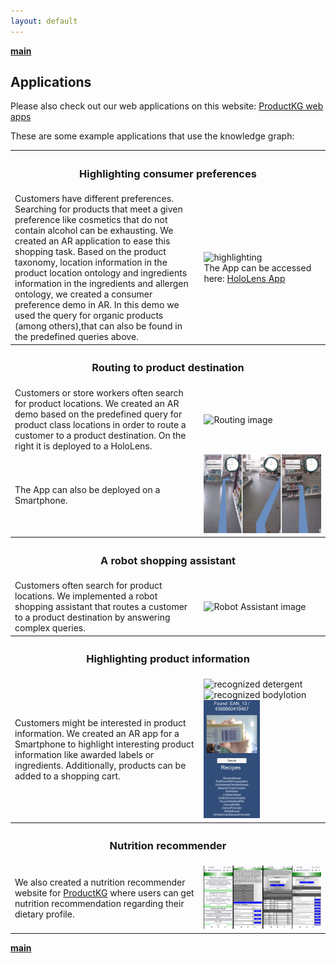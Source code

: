 ```yaml
---
layout: default
---
```

<b>[main](./)</b>

## Applications

Please also check out our web applications on this website: <a href="http://productkg.informatik.uni-bremen.de/">ProductKG web apps</a>

These are some example applications that use the knowledge graph:

<table style="table-layout: fixed;width:100%;">
  <tr>
    <th colspan="2"><h3>Highlighting consumer preferences</h3></th>
  </tr>
  <tr>
    <td style="width:50%;">
Customers have different preferences. Searching for products that meet a given preference like cosmetics that do not contain alcohol can be exhausting. We created an AR application to ease this shopping task.
Based on the product taxonomy, location information in the product location ontology and ingredients information in the ingredients and allergen ontology, we created a consumer preference demo in AR.
      In this demo we used the query for organic products (among others),that can also be found in the predefined queries above.
</td>
  <td style="width:50%;">
<img src="UseCaseImg/HoloPreference.jpg" alt="highlighting"/>
    <br>
    The App can be accessed here: <a href="https://github.com/michaelakuempel/HoloPreferenceDemo">HoloLens App</a>
  </td>
  </tr>
  <tr>
    <th colspan="2"><h3>Routing to product destination</h3></th>
  </tr>
  <tr>
    <td style="width:60%;">
Customers or store workers often search for product locations. We created an AR demo based on the predefined query for product class locations in order to route a customer to a product destination. On the right it is deployed to a HoloLens.
    </td>
    <td style="width:40%;">
<img src="UseCaseImg/Routing.png" width="100" alt="Routing image"/>
    </td>
  </tr>
  <tr>
    <td style="width:20%;">
The App can also be deployed on a Smartphone.
    </td>
    <td style="width:80%;">
<img src="UseCaseImg/HandyRoute_small.jpg" width="200" alt="Routing image"/>
    </td>
  </tr>
   <tr>
    <th colspan="2"><h3>A robot shopping assistant</h3></th>
  </tr>
  <tr>
    <td style="width:40%;">
Customers often search for product locations. We implemented a robot shopping assistant that routes a customer to a product destination by answering complex queries.
    </td>
    <td style="width:60%;">
<img src="UseCaseImg/PepperDemo.png" alt="Robot Assistant image"/>
    </td>
  </tr>
  <tr>
    <th colspan="2"><h3>Highlighting product information</h3></th>
  </tr>
  <tr>
    <td style="width:20%;">
Customers might be interested in product information. We created an AR app for a Smartphone to highlight interesting product information like awarded labels or ingredients. Additionally, products can be added to a shopping cart.
    </td>
    <td style="width:80%;">
<img src="UseCaseImg/DenkMitRecogsm.jpg" width="80" alt="recognized detergent"/>
      <img src="UseCaseImg/BaleaBodyFotRecogsm.jpg" width="80" alt="recognized bodylotion"/>
      <img src="UseCaseImg/recipeall_sm.png" width="90" alt="recipe app"/>
    </td>
  </tr>
     <tr>
    <th colspan="2"><h3>Nutrition recommender</h3></th>
  </tr>
  <tr>
    <td style="width:40%;">
We also created a nutrition recommender website for <a href="http://productkg.informatik.uni-bremen.de/">ProductKG</a> where users can get nutrition recommendation regarding their dietary profile.
    </td>
    <td style="width:60%;">
<img src="UseCaseImg/NutrOnSmall2.jpg" alt="Nutrition Recommender"/>
    </td>
  </tr>
  </table>


<b>[main](./)</b>
